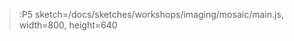 > :P5 sketch=/docs/sketches/workshops/imaging/mosaic/main.js, width=800, height=640






 <!-- # Image and video processing





## Load and Deploy image

> :P5 sketch=/docs/sketches/workshops/imaging/loadImage.js, width=800, height=550




## Negative of an image

> :P5 sketch=/docs/sketches/workshops/imaging/negativeImage.js, width=800, height=550








### Escala de grises

#### Problem Statement


Aplicar la conversión a escala de grises en imágenes y videos utilizando la herramienta p5.js.

#### Background


En fotografía digital e imágenes generadas por computadora, una escala de grises o imagen es aquella en la que el valor de cada píxel es una sola muestra que representa solo una cantidad de luz; es decir, lleva solo información de intensidad. Las imágenes en escala de grises, una especie de monocromo en blanco y negro o gris, se componen exclusivamente de tonos de gris. El contraste varía desde el negro en la intensidad más débil hasta el blanco en la más fuerte.


Las imágenes en escala de grises son distintas de las imágenes en blanco y negro de dos tonos de un bit, que, en el contexto de las imágenes por computadora, son imágenes con solo dos colores: blanco y negro (también llamadas imágenes de dos niveles o binarias). Las imágenes en escala de grises tienen muchos tonos de gris en el medio.

#### Code & Results


**_Filtros_**

**Promedio RGB**

Este es el algoritmo de escala de grises para los programadores novatos. Esta fórmula genera un razonablemente agradable equivalente en escala de grises, su simplicidad hace que sea fácil de implementar y optimizar. Sin embargo, esta fórmula no está exenta de defectos mientras rápido y sencillo, que hace un trabajo pobre de representar tonos de gris en relación con la forma en que los seres humanos perciben la luminosidad (brillo).
[http://ilapep.mx/g1/color_to_gray_scale.pdf]

Para aplicarlo tomamos el RGB de cada pixel y lo dividimos entre 3, como muestra el siguiente código

``` js
sImg.loadPixels();
for (let i = 0; i < npixels; i += 4) {
    let gray = (img.pixels[i] + img.pixels[i + 1] + img.pixels[i + 2]) / 3;
    sImg.pixels[i] = gray;
    sImg.pixels[i + 1] = gray;
    sImg.pixels[i + 2] = gray;
    sImg.pixels[i + 3] = img.pixels[i + 3];
}
sImg.updatePixels();
```

**Luma**

luma representa el brillo de una imagen (la parte "blanco y negro" o acromática de la imagen). Por lo general, la luminancia se empareja con la crominancia. Luma representa la imagen acromática, mientras que los componentes cromáticos representan la información de color. Los sistemas de video pueden almacenar y transmitir información cromática a una resolución más baja, optimizando los detalles percibidos en un ancho de banda particular.

Para encontrar el Luma seguimos una serie de pasos:

*Paso 1*

Convertir el pixel RGB a decimal (0.0 a 1.0)

Para ello usamos el siguiente código:

``` js
let vR = r / 255;
let vG = g / 255;
let vB = b / 255;
```

*Paso 2*

Convertir un RGB codificado (paso 1) con gamma a un valor lineal. RGB (estándar de computadora), por ejemplo, requiere una curva de potencia de aproximadamente V ^ 2.2, aunque la transformación "precisa" es:

![Image formula 1](https://i.stack.imgur.com/syfhh.png)

Donde V´ es el canal R, G o B codificado en gamma de RGB.

Esto se realizó con las siguientes lineas del código:

``` js
function sRGBtoLin(colorChannel) {
    if ( colorChannel <= 0.04045 ) {
        return colorChannel / 12.92;
    } else {
        return Math.pow((( colorChannel + 0.055)/1.055),2.4);
    }
}
```

*Paso 3*

Para encontrar la luminancia aplicamos los coeficientes estándar para sRGB:

![Image formula 2](https://i.stack.imgur.com/TZoZA.png)

``` js
let Y = ((rY * rLin) + (gY * gLin) + (bY * bLin));
```

Adicionalmente recorremos todos los pixeles y aplicando la formula anteriormente mostrada.

``` js
oImg.loadPixels();
    for (let i = 0; i < npixels; i += 4) {
        let y = luma(img.pixels[i], img.pixels[i+1],img.pixels[i+2])
        oImg.pixels[i] = y;
        oImg.pixels[i + 1] = y;
        oImg.pixels[i + 2] = y;
        oImg.pixels[i + 3] = img.pixels[i+3];
    }
oImg.updatePixels();
```

A continuación se muestran los resultados obtenidos aplicando las funciones anteriormente mencionadas.

### Promedio RGB y Luma en imagen

Arriba izquierda se muestra la imagen original, arriba derecha se muestra con la aplicación de la función predeterminada de funcion p5js, abajo izquierda se muestra aplicando luma, abajo derecha se muestra aplicando el promedio RGB
https://stackoverflow.com/questions/596216/formula-to-determine-brightness-of-rgb-color

> :P5 sketch=/docs/sketches/workshops/imaging/gray/RGB-luma.js, width=800, height=550

### Promedio RGB en video

Se muestra aplicando el promedio RGB en video para un video

https://stackoverflow.com/questions/596216/formula-to-determine-brightness-of-rgb-color

> :P5 sketch=/docs/sketches/workshops/imaging/gray/LumaVid.js, width=320, height=240

### Promedio luma en video

Se muestra aplicando luma en video

> :P5 sketch=/docs/sketches/workshops/imaging/gray/RGB-Vid.js, width=320, height=240








<br/>
<br/><br/>
<br/>


















## Image Kernels

### Problem Statement

Aplicar máscaras de convolución (O Kenels) en imágenes y videos utilizando la herramienta p5.js. 

### Background

El kernel de una imagen es una pequeña matriz cuadrada de tamaño impar que, por medio de la convolución entre el kernel y la imagen, se utiliza para aplicar distintos efectos en la imagen. La convolución es el proceso en el cual se suma cada píxel de la imagen con sus vecinos locales, teniendo en cuenta los pesos indicados por el kernel. De esta forma, si tenemos la matriz de píxeles:

|  |  |  |
| :----: | :----: | :----: |
| 149 | 191 | 190 |
| 164 | 195 | 200 |
| 150 | 185 | 194 |

y el kernel:

|  |  |  |
| :----: | :----: | :----: |
| 0 | -1 | 0 |
| -1 | 5 | -1 |
| 0 | -1 | 0 |

Y deseamos obtener la convolución del píxel 195, obtenemos el resultado: (191 x -1) + (164 x -1) + (195 x 5) + (200 x -1) + (185 x -1) = 235. Así, para aplicar el filtro deseado, se toma cada uno de los píxeles de la imagen original y se reemplazan por el píxel obtenido al realizar su respectiva convolución con el kernel.

### Code & Results

#### Filters

Algunos de los filtros que se pueden lograr, con sus respectivos kernels son:

* Emboss: Filtro que da la ilusión de profundidad y enfatiza la diferencia entre pixeles.
|  |  |  |
| :----: | :----: | :----: |
| -2 | -1 | 0 |
| -1 | 1 | 1 |
| 0 | 1 | 2 |
* Blur: Filtro que desenfatiza las diferencias entre los pixeles, logrando un efecto borroso en la imagen.
|  |  |  |
| :----: | :----: | :----: |
| 0.11 | 0.11 | 0.11 |
| 0.11 | 0.11 | 0.11 |
| 0.11 | 0.11 | 0.11 |
* Outline: Filtro que resalta diferencias de intensidad importantes entre los pixeles. De esta forma, un píxel cuyos píxeles vecinos tengan una intensidad similar, se verá negro al aplicar el filtro; mientras que un un píxel cuyos vecinos tengan una intensidad bastante diferente, se verá blanco.
|  |  |  |
| :----: | :----: | :----: |
| -1 | -1 | -1 |
| -1 | 8 | -1 |
| -1 | -1 | -1 |
* Sharpen: Filtro que enfatiza las diferencias entre los píxeles adyacentes. Con esto, se obtiene una imagen más vívida.
|  |  |  |
| :----: | :----: | :----: |
| 0 | -1 | 0 |
| -1 | 5 | -1 |
| 0 | -1 | 0 |

Para aplicar estos kernels, utilizamos el siguiente código:

```js | convolution.js
let img;
let v = 1.0 / 9.0;

let emboss = [
    [-2, -1, 0],
    [-1, 1, 1],
    [0, 1, 2]
];

let blurM = [
    [v, v, v],
    [v, v, v],
    [v, v, v]
];

let outline = [
    [-1, -1, -1],
    [-1, 8, -1],
    [-1, -1, -1]
];

let sharpen = [
    [0, -1, 0],
    [-1, 5, -1],
    [0, -1, 0]
];

function preload() {
    img = loadImage("/vc/docs/sketches/workshops/imaging/BabyYoda.jpg");
}

function setup() {
    createCanvas(800, 550);
    img.resize(400, 275);
    noLoop();
}

function draw() {

    img.loadPixels();

    eImg = createImage(img.width, img.height);
    bImg = createImage(img.width, img.height);
    oImg = createImage(img.width, img.height);
    sImg = createImage(img.width, img.height);

    eImg.loadPixels();
    for (let x = 1; x < img.width; x++) {
        for (let y = 1; y < img.height; y++) {
            let c = convolution(x, y, emboss);
            let index = 4 * (x + img.width * y);

            eImg.pixels[index] = red(c);
            eImg.pixels[index + 1] = green(c);
            eImg.pixels[index + 2] = blue(c);
            eImg.pixels[index + 3] = alpha(c);
        }
    }
    eImg.updatePixels();
    image(eImg, 0, 0);

    bImg.loadPixels();
    for (let x = 1; x < img.width; x++) {
        for (let y = 1; y < img.height; y++) {
            let c = convolution(x, y, blurM);
            let index = 4 * (x + img.width * y);

            bImg.pixels[index] = red(c);
            bImg.pixels[index + 1] = green(c);
            bImg.pixels[index + 2] = blue(c);
            bImg.pixels[index + 3] = alpha(c);
        }
    }
    bImg.updatePixels();
    image(bImg, 400, 0);


    oImg.loadPixels();
    for (let x = 1; x < img.width; x++) {
        for (let y = 1; y < img.height; y++) {
            let c = convolution(x, y, outline);
            let index = 4 * (x + img.width * y);

            oImg.pixels[index] = red(c);
            oImg.pixels[index + 1] = green(c);
            oImg.pixels[index + 2] = blue(c);
            oImg.pixels[index + 3] = alpha(c);
        }
    }
    oImg.updatePixels();
    image(oImg, 0, 275);

    sImg.loadPixels();
    for (let x = 1; x < img.width; x++) {
        for (let y = 1; y < img.height; y++) {
            let c = convolution(x, y, sharpen);
            let index = 4 * (x + img.width * y);

            sImg.pixels[index] = red(c);
            sImg.pixels[index + 1] = green(c);
            sImg.pixels[index + 2] = blue(c);
            sImg.pixels[index + 3] = alpha(c);
        }
    }
    sImg.updatePixels();
    image(sImg, 400, 275);
}

function convolution(x, y, matrix) {
    let rtotal = 0;
    let gtotal = 0;
    let btotal = 0;

    for (kx = -1; kx <= 1; kx++) {
        for (ky = -1; ky <= 1; ky++) {
            let xpos = x + kx;
            let ypos = y + ky;
            let r = 0;
            let g = 0;
            let b = 0;

            if ((xpos >= 0 && xpos < img.width) && (ypos >= 0 || ypos < img.height)) {
                let index = 4 * (xpos + img.width * ypos);
                r = img.pixels[index];
                g = img.pixels[index + 1];
                b = img.pixels[index + 2];
            }

            rtotal += matrix[kx + 1][ky + 1] * r;
            gtotal += matrix[kx + 1][ky + 1] * g;
            btotal += matrix[kx + 1][ky + 1] * b;
        }
    }

    rtotal = constrain(rtotal, 0, 255);
    gtotal = constrain(gtotal, 0, 255);
    btotal = constrain(btotal, 0, 255);

    return color(rtotal, gtotal, btotal);
}
```

Y obtenemos el siguiente resultado:

> :P5 sketch=/docs/sketches/workshops/imaging/kernel/convolution.js, width=800, height=550

#### Sobels

Sin embargo, la aplicación de filtros no es el único uso que se le da a los kernels, estos también se utilizan para la "Extracción de características" de una imagen. Sobel, por ejemplo, es un tipo de kernel que se utiliza en el procesamiento de imágenes, especialmente en algoritmos de detección de bordes. Existen 4 tipo de sobel diferentes:

* Top Sobel: Se utiliza para mostrar únicamente las diferencias entre un píxel con los pixeles superiores adyacentes.
|  |  |  |
| :----: | :----: | :----: |
| 1 | 2 | 1 |
| 0 | 0 | 0 |
| -1 | -2 | -1 |
* Rigth Sobel: Se utiliza para mostrar únicamente las diferencias entre un píxel con los pixeles posteriores adyacentes.
|  |  |  |
| :----: | :----: | :----: |
| -1 | 0 | 1 |
| -2 | 0 | 2 |
| -1 | 0 | 1 |
* Bottom Sobel: Se utiliza para mostrar únicamente las diferencias entre un píxel con los pixeles inferiores adyacentes.
|  |  |  |
| :----: | :----: | :----: |
| -1 | -2 | -1 |
| 0 | 0 | 0 |
| 1 | 2 | 1 |
* Left Sobel: Se utiliza para mostrar únicamente las diferencias entre un píxel con los pixeles anteriores adyacentes.
|  |  |  |
| :----: | :----: | :----: |
| 1 | 0 | -1 |
| 2 | 0 | -2 |
| 1 | 0 | -1 |

Utilizando el mismo código mostrado anteriormente, pero cambiado los valores de cada una de las matrices, obtenemos lo siguiente:

> :P5 sketch=/docs/sketches/workshops/imaging/kernel/sobels.js, width=800, height=550

#### Kernels on Videos

Finalmente, el kernel también puede ser utilizado en videos. De esta forma, aplicando el siguiente código:

```js | convolutionVideo.js
let fingers;

let kernel = [
    [-1, -1, -1],
    [-1, 8, -1],
    [-1, -1, -1]
];

function preload() {
    fingers = createVideo("/vc/docs/sketches/fingers.webm");
}

function setup() {
    createCanvas(320, 240);
    fingers.loop();
    fingers.hide();
    fingers.volume(0);
}

function draw() {

    fingers.loadPixels();
    loadPixels();

    for (let x = 1; x < fingers.width; x++) {
        for (let y = 1; y < fingers.height; y++) {

            let c = convolution(x, y, kernel);
            let index = 4 * (x + fingers.width * y);

            pixels[index] = red(c);
            pixels[index + 1] = green(c);
            pixels[index + 2] = blue(c);
            pixels[index + 3] = alpha(c);
        }
    }

    updatePixels();
}

function convolution(x, y, matrix) {
    let rtotal = 0;
    let gtotal = 0;
    let btotal = 0;

    for (kx = -1; kx <= 1; kx++) {
        for (ky = -1; ky <= 1; ky++) {
            let xpos = x + kx;
            let ypos = y + ky;
            let r = 0;
            let g = 0;
            let b = 0;

            if ((xpos >= 0 && xpos < fingers.width) && (ypos >= 0 || ypos < fingers.height)) {
                let index = 4 * (xpos + fingers.width * ypos);
                r = fingers.pixels[index];
                g = fingers.pixels[index + 1];
                b = fingers.pixels[index + 2];
            }

            rtotal += matrix[kx + 1][ky + 1] * r;
            gtotal += matrix[kx + 1][ky + 1] * g;
            btotal += matrix[kx + 1][ky + 1] * b;
        }
    }

    rtotal = constrain(rtotal, 0, 255);
    gtotal = constrain(gtotal, 0, 255);
    btotal = constrain(btotal, 0, 255);

    return color(rtotal, gtotal, btotal);
}
```
Obtenemos el video con el filtro Outline:

> :P5 sketch=/docs/sketches/workshops/imaging/kernel/convolutionVideo.js, width=320, height=240

Utilizando este mismo código, cambiando únicamente el kernel por el Top Sobel, obtenemos el video:

> :P5 sketch=/docs/sketches/workshops/imaging/kernel/sobelsVideo.js, width=320, height=240

### Conclusions & Future Work

El kernel es un método de procesamiento de imágenes muy versátil, pues no solo sirve para aplicar filtros a las imágenes, sino que también permiten la obtención de carácteristicas de una imagen, facilitando así el estudio de las imagenes, y su aplicación en otras áreas que hacen uso de imágenes. Finalmente, para un trabajo futuro este tema se puede profundizar y desarrollar con la investigación y experimentación sobre cada uno de los filtros y la razón por la cual cada uno de ellos genera el debido efecto.






















<br/>
<br/><br/>
<br/>




## Mosaic - Images


### Problem statement
Se debe implementar un mecanismo que genere un mosaico el cual consiste en recrear una imagen a partir de pequeñas imágenes, para crear una mayor concordancia las pequeñas imágenes deben pertenece a la misma temática de la imagen original, por ejemplo, aves. 
<br/>
<br/>

### Background


**Ideas Primarias:** Las primeras ideas que se plantearon para la creación del mosaico fueron 2 principalmente:

* Primero se determino que la mejor manera para crear el mosaico consistía en dividir la imagen en pequeñas cuadriculas cuyo tamaño fuera una potencia de 2 (por ejemplo, 8x8 o 16x16), una vez se tienen estas cuadriculas se haya el color dominante de cada cuadricula, para esto basto con hallar el promedio de cada uno los canales (trabajando en modo rgb) de los colores de cada uno de los pixeles de la cuadricula, esto permitió obtener un color domínate de cada uno de las cuadriculas. 

* Como segunda idea ya teniendo el color predominante de cada una de las cuadriculas, se planteo el uso de una API que se encargara de proveer imágenes para cada una de las cuadriculas con su respectivo color predominante, este proceso funciono en pequeña escala, pero cuando se intentó realizar el proceso con una imagen de tamaño real, se superaron fácilmente el limite de las API, esto conllevo a descartar esta segunda idea y buscar otras alternativas. 


**HTML Colores y Distancia Delta:** Dado que era imposible conseguir una imagen para cada uno de los colores, se busco alguna manera de estandarizar la paleta, en esta búsqueda se encontró la lista de colores estándares proveídos por **HTML**, dicha lista esta conformada por 140 colores y representan una abstracción bastante completa de la paleta, con esta lista de colores mucho más reducida se busco una imagen para cada uno de los colores. 

En este punto se tenía 140 imágenes para cada uno los colores estandarizados por HTML, pero los colores predominantes de cada uno de las cuadriculas aún no habían sido estandarizado, para esto se hizo uso del concepto de **distancia delta**, dicha distancia expresa de manera numérica la diferencia entre 2 colores,  es decir si x y z son el mismo color su distancia será cero, con este concepto en mente se tomo un cuadricula cuyo color predomínate es el color **c** y se halló la distancia delta del color c con cada uno de los 140 colores y se selecciono el color con la mejor distancia, se tomó la imagen correspondiente a ese color y se construyó el mosaico.
<br/>
<br/>

### Code (solution) & results


**Obteniendo el Color Predominante:** El siguiente fragmento de código permite obtener el color predominante de cada una de las cuadriculas de la imagen original.
```js | getColor.js
let d = pixelDensity();
    
    let mosaic_part_x =8;
    let mosaic_part_y =8;

    loadPixels();

    for(let i=0; i< Math.floor(width/mosaic_part_x); i++ ){
        for(let j=0; j< Math.floor(height/mosaic_part_y); j++ ){
            let r = 0; 
            let g = 0; 
            let b = 0;

            for(let k=0; k<mosaic_part_x; k++){
                for(let l=0; l<mosaic_part_y; l++){
                    
                    let x = i*mosaic_part_x + k;
                    let y = j*mosaic_part_y + l;

                    let off = (y * width + x) * d * 4;
                    r+= pixels[off];
                    g+= pixels[off + 1];
                    b+= pixels[off + 2];
                }
            }

            r = Math.floor(r / (mosaic_part_x*mosaic_part_y));
            g = Math.floor(g / (mosaic_part_x*mosaic_part_y));
            b = Math.floor(b / (mosaic_part_x*mosaic_part_y));

        }
    }
```
<br/>


**Calcular la Distancia Delta:** El siguiente fragmento de código permite obtener la distancia delta entre 2 colores.
``` js | distanceDelta.js
function calculateDeltaE(color1, color2){
    let c1 = hexToRgb(color1);
    let c2 = hexToRgb(color2);
    return Math.sqrt( ((c2.r-c1.r)*(c2.r-c1.r)) + 
                      ((c2.g-c1.g)*(c2.g-c1.g)) + 
                      ((c2.b-c1.b)*(c2.b-c1.b)));
}
```
<br/>


**Asociar Imagen a Cada Cuadricula:** El siguiente fragmento de código permite obtener una imagen dado un color, para esto primero estandariza el color con ayuda de la distancia delta y luego selecciona la imagen de las imágenes disponibles. 
```  js | searchImage.js
function searchImage(color, x, y, w, h){
    let min =  100000000;
    let color_min = "#FFFFFF";
    
    for(let i=0; i<html_colors.length; i++){
        let deltaE = calculateDeltaE(color, html_colors[i]);
        if(deltaE<=min){
            min = deltaE;
            color_min = html_colors[i];
        }
    }

    let img_color = images_html_colors[color_min];
    img_color.resize(w, h);
    image(img_color, x, y);
}

```
<br/>

**Banco de Imagenes:** Se ha hablando bastante de las imágenes disponibles, este pequeño banco de imágenes esta conformado por las siguientes imágenes:


<img src="../../../vc/docs/sketches/workshops/imaging/mosaic/html_colors/00FFFF.jpg" width="9%"></img> 
<img src="../../../vc/docs/sketches/workshops/imaging/mosaic/html_colors/F0F8FF.jpg" width="9%"></img> 
<img src="../../../vc/docs/sketches/workshops/imaging/mosaic/html_colors/FAEBD7.jpg" width="9%"></img> 
<img src="../../../vc/docs/sketches/workshops/imaging/mosaic/html_colors/000000.jpg" width="9%"></img> 
<img src="../../../vc/docs/sketches/workshops/imaging/mosaic/html_colors/0000FF.jpg" width="9%"></img> 
<img src="../../../vc/docs/sketches/workshops/imaging/mosaic/html_colors/00FFFF.jpg" width="9%"></img> 
<img src="../../../vc/docs/sketches/workshops/imaging/mosaic/html_colors/00008B.jpg" width="9%"></img> 
<img src="../../../vc/docs/sketches/workshops/imaging/mosaic/html_colors/008B8B.jpg" width="9%"></img> 
<img src="../../../vc/docs/sketches/workshops/imaging/mosaic/html_colors/006400.jpg" width="9%"></img> 
<img src="../../../vc/docs/sketches/workshops/imaging/mosaic/html_colors/00CED1.jpg" width="9%"></img> 
<img src="../../../vc/docs/sketches/workshops/imaging/mosaic/html_colors/00BFFF.jpg" width="9%"></img> 
<img src="../../../vc/docs/sketches/workshops/imaging/mosaic/html_colors/008000.jpg" width="9%"></img> 
<img src="../../../vc/docs/sketches/workshops/imaging/mosaic/html_colors/00FF00.jpg" width="9%"></img> 
<img src="../../../vc/docs/sketches/workshops/imaging/mosaic/html_colors/0000CD.jpg" width="9%"></img> 
<img src="../../../vc/docs/sketches/workshops/imaging/mosaic/html_colors/00FA9A.jpg" width="9%"></img> 
<img src="../../../vc/docs/sketches/workshops/imaging/mosaic/html_colors/000080.jpg" width="9%"></img> 
<img src="../../../vc/docs/sketches/workshops/imaging/mosaic/html_colors/00FF7F.jpg" width="9%"></img> 
<img src="../../../vc/docs/sketches/workshops/imaging/mosaic/html_colors/008080.jpg" width="9%"></img> 
<img src="../../../vc/docs/sketches/workshops/imaging/mosaic/html_colors/191970.jpg" width="9%"></img> 
<img src="../../../vc/docs/sketches/workshops/imaging/mosaic/html_colors/1E90FF.jpg" width="9%"></img> 
<img src="../../../vc/docs/sketches/workshops/imaging/mosaic/html_colors/20B2AA.jpg" width="9%"></img> 
<img src="../../../vc/docs/sketches/workshops/imaging/mosaic/html_colors/228B22.jpg" width="9%"></img> 
<img src="../../../vc/docs/sketches/workshops/imaging/mosaic/html_colors/2E8B57.jpg" width="9%"></img> 
<img src="../../../vc/docs/sketches/workshops/imaging/mosaic/html_colors/2F4F4F.jpg" width="9%"></img> 
<img src="../../../vc/docs/sketches/workshops/imaging/mosaic/html_colors/2F4F4F.jpg" width="9%"></img> 
<img src="../../../vc/docs/sketches/workshops/imaging/mosaic/html_colors/32CD32.jpg" width="9%"></img> 
<img src="../../../vc/docs/sketches/workshops/imaging/mosaic/html_colors/3CB371.jpg" width="9%"></img> 
<img src="../../../vc/docs/sketches/workshops/imaging/mosaic/html_colors/40E0D0.jpg" width="9%"></img> 
<img src="../../../vc/docs/sketches/workshops/imaging/mosaic/html_colors/4169E1.jpg" width="9%"></img> 
<img src="../../../vc/docs/sketches/workshops/imaging/mosaic/html_colors/4682B4.jpg" width="9%"></img> 
<img src="../../../vc/docs/sketches/workshops/imaging/mosaic/html_colors/483D8B.jpg" width="9%"></img> 
<img src="../../../vc/docs/sketches/workshops/imaging/mosaic/html_colors/48D1CC.jpg" width="9%"></img> 
<img src="../../../vc/docs/sketches/workshops/imaging/mosaic/html_colors/4B0082.jpg" width="9%"></img> 
<img src="../../../vc/docs/sketches/workshops/imaging/mosaic/html_colors/556B2F.jpg" width="9%"></img> 
<img src="../../../vc/docs/sketches/workshops/imaging/mosaic/html_colors/5F9EA0.jpg" width="9%"></img> 
<img src="../../../vc/docs/sketches/workshops/imaging/mosaic/html_colors/6495ED.jpg" width="9%"></img> 
<img src="../../../vc/docs/sketches/workshops/imaging/mosaic/html_colors/66CDAA.jpg" width="9%"></img> 
<img src="../../../vc/docs/sketches/workshops/imaging/mosaic/html_colors/696969.jpg" width="9%"></img> 
<img src="../../../vc/docs/sketches/workshops/imaging/mosaic/html_colors/696969.jpg" width="9%"></img> 
<img src="../../../vc/docs/sketches/workshops/imaging/mosaic/html_colors/6A5ACD.jpg" width="9%"></img> 
<img src="../../../vc/docs/sketches/workshops/imaging/mosaic/html_colors/6B8E23.jpg" width="9%"></img> 
<img src="../../../vc/docs/sketches/workshops/imaging/mosaic/html_colors/708090.jpg" width="9%"></img> 
<img src="../../../vc/docs/sketches/workshops/imaging/mosaic/html_colors/708090.jpg" width="9%"></img> 
<img src="../../../vc/docs/sketches/workshops/imaging/mosaic/html_colors/778899.jpg" width="9%"></img> 
<img src="../../../vc/docs/sketches/workshops/imaging/mosaic/html_colors/778899.jpg" width="9%"></img> 
<img src="../../../vc/docs/sketches/workshops/imaging/mosaic/html_colors/7B68EE.jpg" width="9%"></img> 
<img src="../../../vc/docs/sketches/workshops/imaging/mosaic/html_colors/7CFC00.jpg" width="9%"></img> 
<img src="../../../vc/docs/sketches/workshops/imaging/mosaic/html_colors/7FFFD4.jpg" width="9%"></img> 
<img src="../../../vc/docs/sketches/workshops/imaging/mosaic/html_colors/7FFF00.jpg" width="9%"></img> 
<img src="../../../vc/docs/sketches/workshops/imaging/mosaic/html_colors/808080.jpg" width="9%"></img> 
<img src="../../../vc/docs/sketches/workshops/imaging/mosaic/html_colors/808080.jpg" width="9%"></img> 
<img src="../../../vc/docs/sketches/workshops/imaging/mosaic/html_colors/800000.jpg" width="9%"></img> 
<img src="../../../vc/docs/sketches/workshops/imaging/mosaic/html_colors/808000.jpg" width="9%"></img> 
<img src="../../../vc/docs/sketches/workshops/imaging/mosaic/html_colors/800080.jpg" width="9%"></img> 
<img src="../../../vc/docs/sketches/workshops/imaging/mosaic/html_colors/87CEFA.jpg" width="9%"></img> 
<img src="../../../vc/docs/sketches/workshops/imaging/mosaic/html_colors/87CEEB.jpg" width="9%"></img> 
<img src="../../../vc/docs/sketches/workshops/imaging/mosaic/html_colors/8A2BE2.jpg" width="9%"></img> 
<img src="../../../vc/docs/sketches/workshops/imaging/mosaic/html_colors/8B008B.jpg" width="9%"></img> 
<img src="../../../vc/docs/sketches/workshops/imaging/mosaic/html_colors/8B0000.jpg" width="9%"></img> 
<img src="../../../vc/docs/sketches/workshops/imaging/mosaic/html_colors/8B4513.jpg" width="9%"></img> 
<img src="../../../vc/docs/sketches/workshops/imaging/mosaic/html_colors/8FBC8F.jpg" width="9%"></img> 
<img src="../../../vc/docs/sketches/workshops/imaging/mosaic/html_colors/90EE90.jpg" width="9%"></img> 
<img src="../../../vc/docs/sketches/workshops/imaging/mosaic/html_colors/9370DB.jpg" width="9%"></img> 
<img src="../../../vc/docs/sketches/workshops/imaging/mosaic/html_colors/9400D3.jpg" width="9%"></img> 
<img src="../../../vc/docs/sketches/workshops/imaging/mosaic/html_colors/98FB98.jpg" width="9%"></img> 
<img src="../../../vc/docs/sketches/workshops/imaging/mosaic/html_colors/9932CC.jpg" width="9%"></img> 
<img src="../../../vc/docs/sketches/workshops/imaging/mosaic/html_colors/9ACD32.jpg" width="9%"></img> 
<img src="../../../vc/docs/sketches/workshops/imaging/mosaic/html_colors/A0522D.jpg" width="9%"></img> 
<img src="../../../vc/docs/sketches/workshops/imaging/mosaic/html_colors/A52A2A.jpg" width="9%"></img> 
<img src="../../../vc/docs/sketches/workshops/imaging/mosaic/html_colors/A9A9A9.jpg" width="9%"></img> 
<img src="../../../vc/docs/sketches/workshops/imaging/mosaic/html_colors/A9A9A9.jpg" width="9%"></img> 
<img src="../../../vc/docs/sketches/workshops/imaging/mosaic/html_colors/ADFF2F.jpg" width="9%"></img> 
<img src="../../../vc/docs/sketches/workshops/imaging/mosaic/html_colors/ADD8E6.jpg" width="9%"></img> 
<img src="../../../vc/docs/sketches/workshops/imaging/mosaic/html_colors/AFEEEE.jpg" width="9%"></img> 
<img src="../../../vc/docs/sketches/workshops/imaging/mosaic/html_colors/B0C4DE.jpg" width="9%"></img> 
<img src="../../../vc/docs/sketches/workshops/imaging/mosaic/html_colors/B0E0E6.jpg" width="9%"></img> 
<img src="../../../vc/docs/sketches/workshops/imaging/mosaic/html_colors/B22222.jpg" width="9%"></img> 
<img src="../../../vc/docs/sketches/workshops/imaging/mosaic/html_colors/B8860B.jpg" width="9%"></img> 
<img src="../../../vc/docs/sketches/workshops/imaging/mosaic/html_colors/BA55D3.jpg" width="9%"></img> 
<img src="../../../vc/docs/sketches/workshops/imaging/mosaic/html_colors/BC8F8F.jpg" width="9%"></img> 
<img src="../../../vc/docs/sketches/workshops/imaging/mosaic/html_colors/BDB76B.jpg" width="9%"></img> 
<img src="../../../vc/docs/sketches/workshops/imaging/mosaic/html_colors/C0C0C0.jpg" width="9%"></img> 
<img src="../../../vc/docs/sketches/workshops/imaging/mosaic/html_colors/C71585.jpg" width="9%"></img> 
<img src="../../../vc/docs/sketches/workshops/imaging/mosaic/html_colors/CD5C5C.jpg" width="9%"></img> 
<img src="../../../vc/docs/sketches/workshops/imaging/mosaic/html_colors/CD853F.jpg" width="9%"></img> 
<img src="../../../vc/docs/sketches/workshops/imaging/mosaic/html_colors/D2691E.jpg" width="9%"></img> 
<img src="../../../vc/docs/sketches/workshops/imaging/mosaic/html_colors/D2B48C.jpg" width="9%"></img> 
<img src="../../../vc/docs/sketches/workshops/imaging/mosaic/html_colors/D3D3D3.jpg" width="9%"></img> 
<img src="../../../vc/docs/sketches/workshops/imaging/mosaic/html_colors/D3D3D3.jpg" width="9%"></img> 
<img src="../../../vc/docs/sketches/workshops/imaging/mosaic/html_colors/D8BFD8.jpg" width="9%"></img> 
<img src="../../../vc/docs/sketches/workshops/imaging/mosaic/html_colors/DAA520.jpg" width="9%"></img> 
<img src="../../../vc/docs/sketches/workshops/imaging/mosaic/html_colors/DA70D6.jpg" width="9%"></img> 
<img src="../../../vc/docs/sketches/workshops/imaging/mosaic/html_colors/DB7093.jpg" width="9%"></img> 
<img src="../../../vc/docs/sketches/workshops/imaging/mosaic/html_colors/DC143C.jpg" width="9%"></img> 
<img src="../../../vc/docs/sketches/workshops/imaging/mosaic/html_colors/DCDCDC.jpg" width="9%"></img> 
<img src="../../../vc/docs/sketches/workshops/imaging/mosaic/html_colors/DDA0DD.jpg" width="9%"></img> 
<img src="../../../vc/docs/sketches/workshops/imaging/mosaic/html_colors/DEB887.jpg" width="9%"></img> 
<img src="../../../vc/docs/sketches/workshops/imaging/mosaic/html_colors/E0FFFF.jpg" width="9%"></img> 
<img src="../../../vc/docs/sketches/workshops/imaging/mosaic/html_colors/E6E6FA.jpg" width="9%"></img> 
<img src="../../../vc/docs/sketches/workshops/imaging/mosaic/html_colors/E9967A.jpg" width="9%"></img> 
<img src="../../../vc/docs/sketches/workshops/imaging/mosaic/html_colors/EEE8AA.jpg" width="9%"></img> 
<img src="../../../vc/docs/sketches/workshops/imaging/mosaic/html_colors/EE82EE.jpg" width="9%"></img> 
<img src="../../../vc/docs/sketches/workshops/imaging/mosaic/html_colors/F0FFFF.jpg" width="9%"></img> 
<img src="../../../vc/docs/sketches/workshops/imaging/mosaic/html_colors/F0FFF0.jpg" width="9%"></img> 
<img src="../../../vc/docs/sketches/workshops/imaging/mosaic/html_colors/F0E68C.jpg" width="9%"></img> 
<img src="../../../vc/docs/sketches/workshops/imaging/mosaic/html_colors/F08080.jpg" width="9%"></img> 
<img src="../../../vc/docs/sketches/workshops/imaging/mosaic/html_colors/F4A460.jpg" width="9%"></img> 
<img src="../../../vc/docs/sketches/workshops/imaging/mosaic/html_colors/F5F5DC.jpg" width="9%"></img> 
<img src="../../../vc/docs/sketches/workshops/imaging/mosaic/html_colors/F5FFFA.jpg" width="9%"></img> 
<img src="../../../vc/docs/sketches/workshops/imaging/mosaic/html_colors/F5DEB3.jpg" width="9%"></img> 
<img src="../../../vc/docs/sketches/workshops/imaging/mosaic/html_colors/F5F5F5.jpg" width="9%"></img> 
<img src="../../../vc/docs/sketches/workshops/imaging/mosaic/html_colors/F8F8FF.jpg" width="9%"></img> 
<img src="../../../vc/docs/sketches/workshops/imaging/mosaic/html_colors/FAFAD2.jpg" width="9%"></img> 
<img src="../../../vc/docs/sketches/workshops/imaging/mosaic/html_colors/FAF0E6.jpg" width="9%"></img> 
<img src="../../../vc/docs/sketches/workshops/imaging/mosaic/html_colors/FA8072.jpg" width="9%"></img> 
<img src="../../../vc/docs/sketches/workshops/imaging/mosaic/html_colors/FDF5E6.jpg" width="9%"></img> 
<img src="../../../vc/docs/sketches/workshops/imaging/mosaic/html_colors/FFE4C4.jpg" width="9%"></img> 
<img src="../../../vc/docs/sketches/workshops/imaging/mosaic/html_colors/FFEBCD.jpg" width="9%"></img> 
<img src="../../../vc/docs/sketches/workshops/imaging/mosaic/html_colors/FF7F50.jpg" width="9%"></img> 
<img src="../../../vc/docs/sketches/workshops/imaging/mosaic/html_colors/FFF8DC.jpg" width="9%"></img> 
<img src="../../../vc/docs/sketches/workshops/imaging/mosaic/html_colors/FF8C00.jpg" width="9%"></img> 
<img src="../../../vc/docs/sketches/workshops/imaging/mosaic/html_colors/FF1493.jpg" width="9%"></img> 
<img src="../../../vc/docs/sketches/workshops/imaging/mosaic/html_colors/FFFAF0.jpg" width="9%"></img> 
<img src="../../../vc/docs/sketches/workshops/imaging/mosaic/html_colors/FF00FF.jpg" width="9%"></img> 
<img src="../../../vc/docs/sketches/workshops/imaging/mosaic/html_colors/FFD700.jpg" width="9%"></img> 
<img src="../../../vc/docs/sketches/workshops/imaging/mosaic/html_colors/FF69B4.jpg" width="9%"></img> 
<img src="../../../vc/docs/sketches/workshops/imaging/mosaic/html_colors/FFFFF0.jpg" width="9%"></img> 
<img src="../../../vc/docs/sketches/workshops/imaging/mosaic/html_colors/FFF0F5.jpg" width="9%"></img> 
<img src="../../../vc/docs/sketches/workshops/imaging/mosaic/html_colors/FFFACD.jpg" width="9%"></img> 
<img src="../../../vc/docs/sketches/workshops/imaging/mosaic/html_colors/FFB6C1.jpg" width="9%"></img> 
<img src="../../../vc/docs/sketches/workshops/imaging/mosaic/html_colors/FFA07A.jpg" width="9%"></img> 
<img src="../../../vc/docs/sketches/workshops/imaging/mosaic/html_colors/FFFFE0.jpg" width="9%"></img> 
<img src="../../../vc/docs/sketches/workshops/imaging/mosaic/html_colors/FF00FF.jpg" width="9%"></img> 
<img src="../../../vc/docs/sketches/workshops/imaging/mosaic/html_colors/FFE4E1.jpg" width="9%"></img> 
<img src="../../../vc/docs/sketches/workshops/imaging/mosaic/html_colors/FFE4B5.jpg" width="9%"></img> 
<img src="../../../vc/docs/sketches/workshops/imaging/mosaic/html_colors/FFDEAD.jpg" width="9%"></img> 
<img src="../../../vc/docs/sketches/workshops/imaging/mosaic/html_colors/FFA500.jpg" width="9%"></img> 
<img src="../../../vc/docs/sketches/workshops/imaging/mosaic/html_colors/FF4500.jpg" width="9%"></img> 
<img src="../../../vc/docs/sketches/workshops/imaging/mosaic/html_colors/FFEFD5.jpg" width="9%"></img> 
<img src="../../../vc/docs/sketches/workshops/imaging/mosaic/html_colors/FFDAB9.jpg" width="9%"></img> 
<img src="../../../vc/docs/sketches/workshops/imaging/mosaic/html_colors/FFC0CB.jpg" width="9%"></img> 
<img src="../../../vc/docs/sketches/workshops/imaging/mosaic/html_colors/FF0000.jpg" width="9%"></img> 
<img src="../../../vc/docs/sketches/workshops/imaging/mosaic/html_colors/FFF5EE.jpg" width="9%"></img> 
<img src="../../../vc/docs/sketches/workshops/imaging/mosaic/html_colors/FFFAFA.jpg" width="9%"></img> 
<img src="../../../vc/docs/sketches/workshops/imaging/mosaic/html_colors/FF6347.jpg" width="9%"></img> 
<img src="../../../vc/docs/sketches/workshops/imaging/mosaic/html_colors/FFFFFF.jpg" width="9%"></img> 
<img src="../../../vc/docs/sketches/workshops/imaging/mosaic/html_colors/FFFF00.jpg" width="9%"></img> 

<br/>

### Result 
A continuación se muestra una imagen y el resultado al aplicar el algoritmo para generar su mosaico.
#### Original

> :P5 sketch=/docs/sketches/workshops/imaging/mosaic/duck.js, width=800, height=640

#### Mosaic

> :P5 sketch=/docs/sketches/workshops/imaging/mosaic/main.js, width=800, height=640

### Conclusions & Future Work

Para finalizar se concluye que el mecanismo de obtención del color denomínate resulta simple, sencillo, efectivo y elegante, por otro lado, se destaca que fue inviable hacer uso de una API, pero la alternativa de estandarizar los colores en el formato HTML y el uso de la distancia delta para discretizar resulta altamente efectivo. Como futuro trabajo se proponen las siguientes ideas.

* Si bien la distancia delta es una medida efectiva no deja de ser una simple distancia euclidiana, una mejora en el trabajo podría ser trabajar una medida más precisa de acuerdo con el contexto. 

* Si bien la mayoría de APIs en su capa gratuita tienen unos limites bastantes bajos en relación con lo solicitado por el ejercicio, se podría buscar una solución de pago o usar herramientas de scraping para la creación de una podría API. 

























































<br/>
<br/>




 

## ASCII Art

### Problem statement 
Conversión de la imagen a ascii art. Nota: Se puede emplear p5.quadrille.js.

### Background

El arte ASCII se ha utilizado cuando no es posible la transmisión o la impresión de imágenes en las configuraciones de equipos computarizados, tales como maquinillas, teletipos y equipos de visualización (consolas y terminales) que no cuentan con tarjetas de proceso gráfico. El arte ASCII ha servido como lenguaje fuente para representar logos de compañías y productos, para crear diagramas procedimentales de flujo de operaciones y también en el diseño de los primeros videojuegos.


Para analizar de manera satisfactoria una imagen y convertirla a ASCII art, se debe analizar la imagen por regiones.
El bloque a analizar puede ser de longitud variable, pero deben tenerse en cuenta distintos factores, como el tamaño de los simbolos ASCII o la densidad de la imagen.
 
### Code & Results

Se tienen variables globales importantes como blockSize, que define el tamaño del bloque a analizar.

``` js
let img;
let v = 1.0 / 9.0;
let blockSize = 3;
let count = 500;

function preload() {
    img = loadImage("/vc/docs/sketches/workshops/imaging/BabyYoda.jpg");
}

function setup() {
    createCanvas(800, 550);
    img.resize(800, 550);
    noLoop();
}

function draw() {
    background(255);
    //image(img, 0, 0);

    img.loadPixels();

    let d = pixelDensity();
    let npixels = 4 * (width * d) * (height * d);
    //text(pixels.length, 200, 200);
    for (let x = 0; x < width; x += blockSize) {
        for (let y = 0; y < height; y += blockSize) {
            scanBlock(x, y);
        }
    }
}
```
La función scanBlock toma un bloque individual de datos y lo envía a la función patternDef, para definir su nivel de brillo y así, asignar un ASCII correspondiente.

``` js
function scanBlock(x, y) {
    let sizeDef = 4 * blockSize;
    let blockInformation = new Array(4 * blockSize);
    let index = 0;
    while (index < blockSize) {
        let startPosition = (x + y * width) * 4;
        blockInformation[index * 4] = img.pixels[startPosition];
        blockInformation[index * 4 + 1] = img.pixels[startPosition + 1];
        blockInformation[index * 4 + 2] = img.pixels[startPosition + 2];
        blockInformation[index * 4 + 3] = img.pixels[startPosition + 3];
        index++;
    }
    let res = patternDef(blockInformation);
    textSize(10);
    text(res, x, y);

}
```

La función patternDef toma un bloque de información y lo analiza. Encuentra el brillo promedio del bloque y envía el resultado estandarizado (un valor entre 0 y 1) a la funcion selectCharacter, que se encargará de asignar un caracter a cada bloque analizado.  
``` js
function patternDef(blockInformation) {
    let brillos = [];
    let suma = 0;
    for (let i = 0; i < blockInformation.length; i += 4) {
        let br =
            blockInformation[i] * 0.2126 +
            blockInformation[i + 1] * 0.7152 +
            blockInformation[i + 2] * 0.0722;
        brillos.push(br);
    }

    brillos.forEach((element) => {
        suma += element;
    });
    let promedio = suma / brillos.length;
    let result = promedio / 255;
    return selectCharacter(result);

}
```

La función selectCharacter recibe la intensidad de un bloque previamente analizado, y selecciona un ASCII adecuado para el ASCII art. Esta función es de mucha utilidad, ya que sin ella los caracteres no podrían representar la opacidad o profundidad de la imagen procesada.

``` js 
function selectCharacter(result) {
    if (result > 0 && result <= 0.1) {
        return "▓";
    } else if (result > 0.1 && result <= 0.2) {
        return "▒";
    } else if (result > 0.2 && result <= 0.3) {
        return "#";
    } else if (result > 0.3 && result <= 0.4) {
        return "@";
    } else if (result > 0.4 && result <= 0.5) {
        return "%";
    } else if (result > 0.5 && result <= 0.6) {
        return "E";
    } else if (result > 0.6 && result <= 0.7) {
        return "=";
    } else if (result > 0.7 && result <= 0.8) {
        return "0";
    } else if (result > 0.8 && result <= 0.9) {
        return "/";
    } else if (result > 0.9 && result <= 1) {
        return ".";
    }
}
```

El resultado se muestra a continuación:
> :P5 width = 800, height = 550, sketch = /docs/sketches/workshops/imaging/asciiArt.js




### Conclusions & future work

Se concluye que el análisis por medio de bloques de información y brillo puede ser de utilidad para la representación fiel de una imagen, pero en algunos casos pueden requerirse distintos algoritmos para medir le intensidad, ya que esta puede verse distorsionada y no ser una medida a representar fiable.
Como trabajo futuro se propone la automatización de la función selectCharacter, de modo que analice todos los caracteres ASCII posibles, y seleccione cual simbolo representa mejor un bloque de información.

> :ToCPrevNext -->


